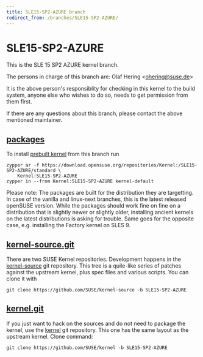```yaml
---
title: SLE15-SP2-AZURE branch
redirect_from: /branches/SLE15-SP2-AZURE/
---
```

# SLE15-SP2-AZURE
This is the SLE 15 SP2 AZURE kernel branch.

The persons in charge of this branch are:
Olaf Hering <[ohering@suse.de](mailto:ohering@suse.de?subject=SLE15-SP2-AZURE%20branch)>

It is the above person's responsiblity for checking in this kernel to
the build system, anyone else who wishes to do so, needs to get
permission from them first.

If there are any questions about this branch, please contact the above
mentioned maintainer.


## [packages](https://download.opensuse.org/repositories/Kernel:/SLE15-SP2-AZURE)
To install
[prebuilt kernel](https://download.opensuse.org/repositories/Kernel:/SLE15-SP2-AZURE)
from this branch run

```
zypper ar -f https://download.opensuse.org/repositories/Kernel:/SLE15-SP2-AZURE/standard \
    Kernel:SLE15-SP2-AZURE
zypper in --from Kernel:SLE15-SP2-AZURE kernel-default
```

Please note: The packages are built for the distribution they are
targetting. In case of the vanilla and linux-next branches, this is the
latest released openSUSE version. While the packages should work fine on
fine on a distribution that is slightly newer or slightly older,
installing ancient kernels on the latest distributions is asking for
trouble. Same goes for the opposite case, e.g. installing the Factory
kernel on SLES 9.

## [kernel-source.git](https://github.com/SUSE/kernel-source/tree/SLE15-SP2-AZURE)
There are two SUSE Kernel repositories. Development happens in the
[kernel-source](https://github.com/SUSE/kernel-source/tree/SLE15-SP2-AZURE)
git repository. This tree is a quile-like series of patches against the
upstream kernel, plus spec files and various scripts. You can clone it
with

```
git clone https://github.com/SUSE/kernel-source -b SLE15-SP2-AZURE
```

## [kernel.git](https://github.com/SUSE/kernel/tree/SLE15-SP2-AZURE)
If you just want to hack on the sources and do not need to package the
kernel, use the [kernel](https://github.com/SUSE/kernel/tree/SLE15-SP2-AZURE)
git repository. This one has the same layout as the upstream kernel. Clone
command:

```
git clone https://github.com/SUSE/kernel -b SLE15-SP2-AZURE
```


